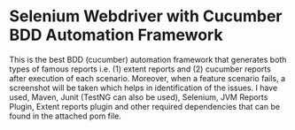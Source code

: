 # Selenium Webdriver with Cucumber BDD Automation Framework
This is the best BDD (cucumber) automation framework that generates both types of famous reports i.e. (1) extent reports and (2) cucumber reports after execution of each scenario.
Moreover, when a feature scenario fails, a screenshot will be taken which helps in identification of the issues. I have used, Maven, Junit (TestNG can also be used), Selenium, JVM Reports Plugin, Extent reports plugin and other required dependencies that can be found in the attached pom file.

